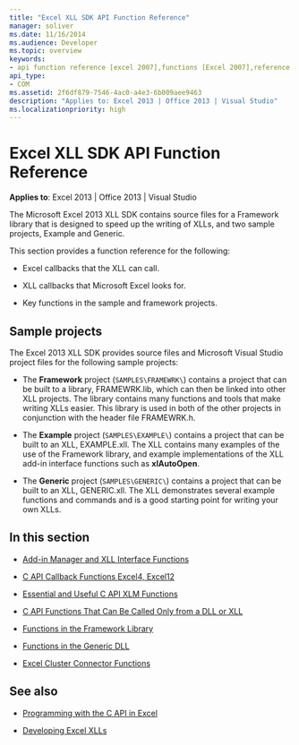 ```yaml
---
title: "Excel XLL SDK API Function Reference"
manager: soliver
ms.date: 11/16/2014
ms.audience: Developer
ms.topic: overview
keywords:
- api function reference [excel 2007],functions [Excel 2007],reference [Excel 2007],Excel 2007 XLL Software Development Kit, reference
api_type:
- COM
ms.assetid: 2f6df879-7546-4ac0-a4e3-6b009aee9463
description: "Applies to: Excel 2013 | Office 2013 | Visual Studio"
ms.localizationpriority: high
---
```


# Excel XLL SDK API Function Reference

**Applies to**: Excel 2013 | Office 2013 | Visual Studio 
  
The Microsoft Excel 2013 XLL SDK contains source files for a Framework library that is designed to speed up the writing of XLLs, and two sample projects, Example and Generic. 
  
This section provides a function reference for the following:
  
- Excel callbacks that the XLL can call.
    
- XLL callbacks that Microsoft Excel looks for.
    
- Key functions in the sample and framework projects.
    
## Sample projects

The Excel 2013 XLL SDK provides source files and Microsoft Visual Studio project files for the following sample projects:
  
- The **Framework** project (`SAMPLES\FRAMEWRK\`) contains a project that can be built to a library, FRAMEWRK.lib, which can then be linked into other XLL projects. The library contains many functions and tools that make writing XLLs easier. This library is used in both of the other projects in conjunction with the header file FRAMEWRK.h.
    
- The **Example** project (`SAMPLES\EXAMPLE\`) contains a project that can be built to an XLL, EXAMPLE.xll. The XLL contains many examples of the use of the Framework library, and example implementations of the XLL add-in interface functions such as **xlAutoOpen**.
    
- The **Generic** project (`SAMPLES\GENERIC\`) contains a project that can be built to an XLL, GENERIC.xll. The XLL demonstrates several example functions and commands and is a good starting point for writing your own XLLs.
    
## In this section

- [Add-in Manager and XLL Interface Functions](add-in-manager-and-xll-interface-functions.md)
  
- [C API Callback Functions Excel4, Excel12](c-api-callback-functions-excel4-excel12.md)
  
- [Essential and Useful C API XLM Functions](essential-and-useful-c-api-xlm-functions.md)
  
- [C API Functions That Can Be Called Only from a DLL or XLL](c-api-functions-that-can-be-called-only-from-a-dll-or-xll.md)
  
- [Functions in the Framework Library](functions-in-the-framework-library.md)
  
- [Functions in the Generic DLL](functions-in-the-generic-dll.md)
  
- [Excel Cluster Connector Functions](excel-cluster-connector-functions.md)
  
## See also

- [Programming with the C API in Excel](programming-with-the-c-api-in-excel.md)
  
- [Developing Excel XLLs](developing-excel-xlls.md)


